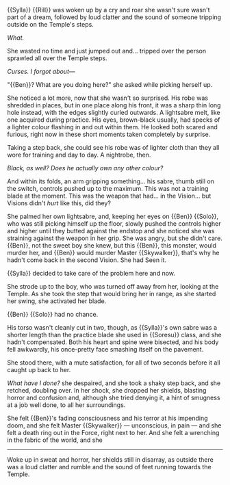 {{Sylla}} {{Rill}} was woken up by a cry and roar she wasn't sure wasn't part
of a dream, followed by loud clatter and the sound of someone tripping outside
on the Temple's steps.

_What._

She wasted no time and just jumped out and... tripped over the person sprawled
all over the Temple steps.

_Curses. I forgot about—_

"{{Ben}}? What are you doing here?" she asked while picking herself up.

She noticed a lot more, now that she wasn't so surprised. His robe was shredded
in places, but in one place along his front, it was a sharp thin long hole
instead, with the edges slightly curled outwards. A lightsabre melt, like one
acquired during practice. His eyes, brown-black usually, had specks of a
lighter colour flashing in and out within them. He looked both scared and
furious, right now in these short moments taken completely by surprise.

Taking a step back, she could see his robe was of lighter cloth than they all
wore for training and day to day. A nightrobe, then.

_Black, as well? Does he actually own any other colour?_

And within its folds, an arm gripping something... his sabre, thumb still on
the switch, controls pushed up to the maximum. This was not a training blade at
the moment. This was the weapon that had... in the Vision... but Visions didn't
_hurt_ like this, did they?

She palmed her own lightsabre, and, keeping her eyes on {{Ben}} {{Solo}}, who
was still picking himself up the floor, slowly pushed the controls higher and
higher until they butted against the endstop and she noticed she was straining
against the weapon in her grip. She was angry, but she didn't care. {{Ben}},
not the sweet boy she knew, but this {{Ben}}, this monster, would murder her,
and {{Ben}} would murder Master {{Skywalker}}, that's why he hadn't come back
in the second Vision. She had Seen it.

{{Sylla}} decided to take care of the problem here and now.

She strode up to the boy, who was turned off away from her, looking at the
Temple. As she took the step that would bring her in range, as she started her
swing, she activated her blade.

{{Ben}} {{Solo}} had no chance.

His torso wasn't cleanly cut in two, though, as {{Sylla}}'s own sabre was a
shorter length than the practice blade she used in {{Soresu}} class, and she
hadn't compensated. Both his heart and spine were bisected, and his body fell
awkwardly, his once-pretty face smashing itself on the pavement.

She stood there, with a mute satisfaction, for all of two seconds before it all
caught up back to her.

_What have I done?_ she despaired, and she took a shaky step back, and she
retched, doubling over. In her shock, she dropped her shields, blasting horror
and confusion and, although she tried denying it, a hint of smugness at a job
well done, to all her surroundings.

She felt {{Ben}}'s fading consciousness and his terror at his impending doom,
and she felt Master {{Skywalker}} — unconscious, in pain — and she felt a death
ring out in the Force, right next to her. And she felt a wrenching in the
fabric of the world, and she

--------------

Woke up in sweat and horror, her shields still in disarray, as outside there
was a loud clatter and rumble and the sound of feet running towards the Temple.
